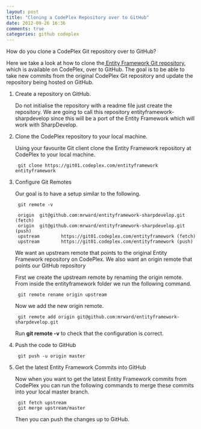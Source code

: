 ```yaml
---
layout: post
title: "Cloning a CodePlex Repository over to GitHub"
date: 2012-09-26 16:36
comments: true
categories: github codeplex
---
```

How do you clone a CodePlex Git repository over to GitHub?

Here we take a look at how to clone the[ Entity Framework Git repository](http://entityframework.codeplex.com/), which is available on CodePlex, over to GitHub. The goal is to be able to take new commits from the original CodePlex Git repository and update the repository being hosted on GitHub.

1. Create a repository on GitHub. 

    Do not initialise the repository with a readme file just create the repository. We are going to call this repository entityframework-sharpdevelop since this will be a port of the Entity Framework which will work with SharpDevelop.

2. Clone the CodePlex repository to your local machine.

    Using your favourite Git client clone the Entity Framework repository at CodePlex to your local machine.
    
        git clone https://git01.codeplex.com/entityframework entityframework

3. Configure Git Remotes

    Our goal is to have a setup similar to the following.

		git remote -v
		
		origin  git@github.com:mrward/entityframework-sharpdevelop.git (fetch)
		origin  git@github.com:mrward/entityframework-sharpdevelop.git (push)
		upstream        https://git01.codeplex.com/entityframework (fetch)
		upstream        https://git01.codeplex.com/entityframework (push)
    
    We want an upstream remote that points to the original Entity Framework repository on CodePlex. We also want an origin remote that points our GitHub repository
    
    First we create the upstream remote by renaming the origin remote. From inside the entityframework folder we run the following command.
    
        git remote rename origin upstream
    
    Now we add the new origin remote.
    
        git remote add origin git@github.com:mrward/entityframework-sharpdevelop.git
    
    Run **git remote -v** to check that the configuration is correct.
    
5. Push the code to GitHub

        git push -u origin master

6. Get the latest Entity Framework Commits into GitHub

    Now when you want to get the latest Entity Framework commits from CodePlex you can run the following commands to merge these commits into your local master branch.
   
        git fetch upstream
        git merge upstream/master

    Then you can push the changes up to GitHub.

